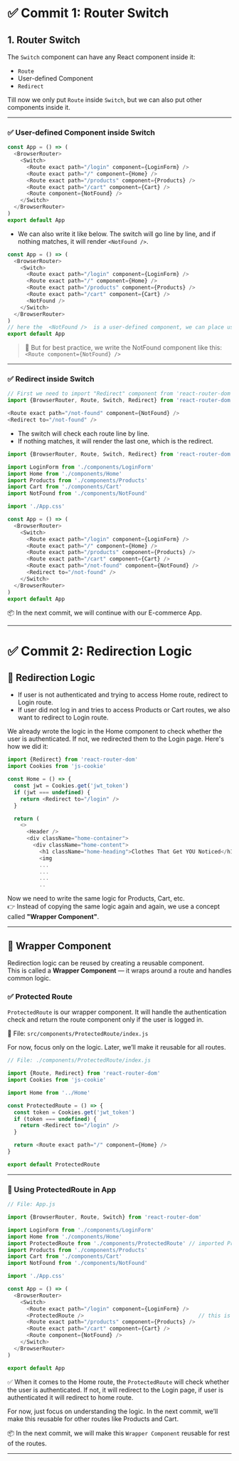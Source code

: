 
# ✅ Commit 1: Router Switch

## 1. Router Switch

The `Switch` component can have any React component inside it:

- `Route`
- User-defined Component
- `Redirect`

Till now we only put `Route` inside `Switch`, but we can also put other components inside it.

---

### ✅ User-defined Component inside Switch

```js
const App = () => (
  <BrowserRouter>
    <Switch>
      <Route exact path="/login" component={LoginForm} />
      <Route exact path="/" component={Home} />
      <Route exact path="/products" component={Products} />
      <Route exact path="/cart" component={Cart} />
      <Route component={NotFound} />
    </Switch>
  </BrowserRouter>
)
export default App
```

- We can also write it like below. The switch will go line by line, and if nothing matches, it will render `<NotFound />`.

```js
const App = () => (
  <BrowserRouter>
    <Switch>
      <Route exact path="/login" component={LoginForm} />
      <Route exact path="/" component={Home} />
      <Route exact path="/products" component={Products} />
      <Route exact path="/cart" component={Cart} />
      <NotFound />
    </Switch>
  </BrowserRouter>
)
// here the  <NotFound />  is a user-defined component, we can place user-defined components like this inside Switch
export default App
```

> 🔁 But for best practice, we write the NotFound component like this: `<Route component={NotFound} />`

---

### ✅ Redirect inside Switch

```js
// First we need to import "Redirect" component from 'react-router-dom' 
import {BrowserRouter, Route, Switch, Redirect} from 'react-router-dom' 

<Route exact path="/not-found" component={NotFound} />
<Redirect to="/not-found" /> 
```

- The switch will check each route line by line.
- If nothing matches, it will render the last one, which is the redirect.

```js
import {BrowserRouter, Route, Switch, Redirect} from 'react-router-dom'

import LoginForm from './components/LoginForm'
import Home from './components/Home'
import Products from './components/Products'
import Cart from './components/Cart'
import NotFound from './components/NotFound'

import './App.css'

const App = () => (
  <BrowserRouter>
    <Switch>
      <Route exact path="/login" component={LoginForm} />
      <Route exact path="/" component={Home} />
      <Route exact path="/products" component={Products} />
      <Route exact path="/cart" component={Cart} />
      <Route exact path="/not-found" component={NotFound} />
      <Redirect to="/not-found" />
    </Switch>
  </BrowserRouter>
)
export default App
```

📦 In the next commit, we will continue with our E-commerce App.

---


# ✅ Commit 2: Redirection Logic

## 🔁 Redirection Logic
- If user is not authenticated and trying to access Home route, redirect to Login route.
- If user did not log in and tries to access Products or Cart routes, we also want to redirect to Login route.

We already wrote the logic in the Home component to check whether the user is authenticated. If not, we redirected them to the Login page. Here's how we did it:

```js
import {Redirect} from 'react-router-dom'
import Cookies from 'js-cookie'

const Home = () => {
  const jwt = Cookies.get('jwt_token')
  if (jwt === undefined) {
    return <Redirect to="/login" />
  }

  return (
    <>
      <Header />
      <div className="home-container">
        <div className="home-content">
          <h1 className="home-heading">Clothes That Get YOU Noticed</h1>
          <img
          ...
          ...
          ...
          ..
```

Now we need to write the same logic for Products, Cart, etc.  
👉 Instead of copying the same logic again and again, we use a concept called **"Wrapper Component"**.

---

## 🔐 Wrapper Component

Redirection logic can be reused by creating a reusable component.  
This is called a **Wrapper Component** — it wraps around a route and handles common logic.

### ✅ Protected Route

`ProtectedRoute` is our wrapper component. It will handle the authentication check and return the route component only if the user is logged in.

📄 File: `src/components/ProtectedRoute/index.js`

For now, focus only on the logic. Later, we’ll make it reusable for all routes.

```js
// File: ./components/ProtectedRoute/index.js

import {Route, Redirect} from 'react-router-dom'
import Cookies from 'js-cookie'

import Home from '../Home'

const ProtectedRoute = () => {
  const token = Cookies.get('jwt_token')
  if (token === undefined) {
    return <Redirect to="/login" />
  }

  return <Route exact path="/" component={Home} />
}

export default ProtectedRoute
```

---

### 🔗 Using ProtectedRoute in App

```js
// File: App.js

import {BrowserRouter, Route, Switch} from 'react-router-dom'

import LoginForm from './components/LoginForm'
import Home from './components/Home'
import ProtectedRoute from './components/ProtectedRoute' // imported ProtectedRoute
import Products from './components/Products'
import Cart from './components/Cart'
import NotFound from './components/NotFound'

import './App.css'

const App = () => (
  <BrowserRouter>
    <Switch>
      <Route exact path="/login" component={LoginForm} />
      <ProtectedRoute />                                    // this is what we added 
      <Route exact path="/products" component={Products} />
      <Route exact path="/cart" component={Cart} />
      <Route component={NotFound} />
    </Switch>
  </BrowserRouter>
)

export default App
```

✅ When it comes to the Home route, the `ProtectedRoute` will check whether the user is authenticated. If not, it will redirect to the Login page, if user is authenticated it will redirect to home route.

For now, just focus on understanding the logic. In the next commit, we’ll make this reusable for other routes like Products and Cart.

📦 In the next commit, we will make this `Wrapper Component` reusable for rest of  the routes.

---
